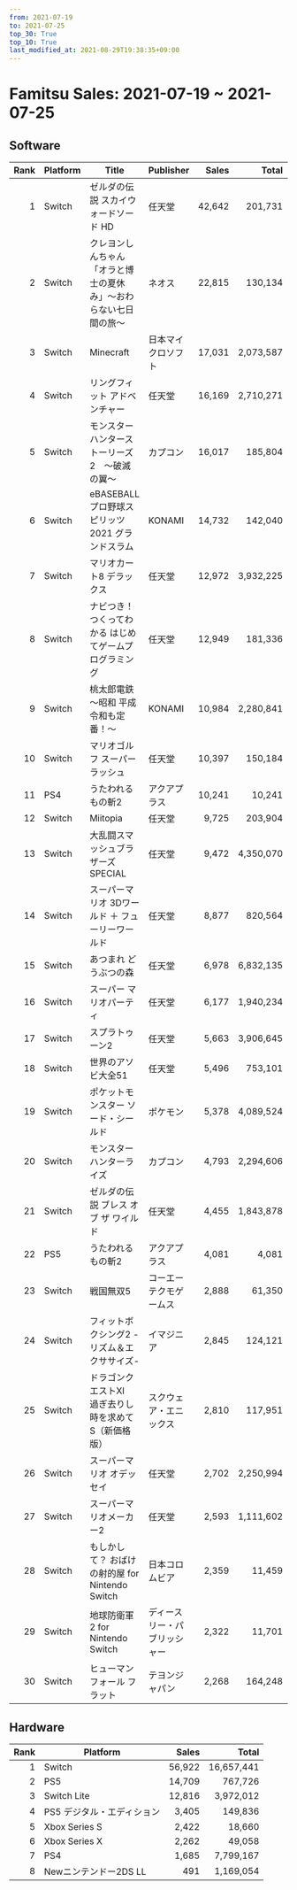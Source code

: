 ```yaml
---
from: 2021-07-19
to: 2021-07-25
top_30: True
top_10: True
last_modified_at: 2021-08-29T19:38:35+09:00
---
```

# Famitsu Sales: 2021-07-19 ~ 2021-07-25
## Software
| Rank | Platform | Title | Publisher | Sales | Total | Rate | New |
| -: | -- | -- | -- | -: | -: | -: | -- |
| 1 | Switch | ゼルダの伝説 スカイウォードソード HD | 任天堂 | 42,642 | 201,731 | 40% |  |
| 2 | Switch | クレヨンしんちゃん「オラと博士の夏休み」〜おわらない七日間の旅〜 | ネオス | 22,815 | 130,134 | 20% |  |
| 3 | Switch | Minecraft | 日本マイクロソフト | 17,031 | 2,073,587 | 20% |  |
| 4 | Switch | リングフィット アドベンチャー | 任天堂 | 16,169 | 2,710,271 | 20% |  |
| 5 | Switch | モンスターハンターストーリーズ2　〜破滅の翼〜 | カプコン | 16,017 | 185,804 | 20% |  |
| 6 | Switch | eBASEBALL プロ野球スピリッツ2021 グランドスラム | KONAMI | 14,732 | 142,040 | 40% |  |
| 7 | Switch | マリオカート8 デラックス | 任天堂 | 12,972 | 3,932,225 | 20% |  |
| 8 | Switch | ナビつき！ つくってわかる はじめてゲームプログラミング | 任天堂 | 12,949 | 181,336 | 20% |  |
| 9 | Switch | 桃太郎電鉄 〜昭和 平成 令和も定番！〜 | KONAMI | 10,984 | 2,280,841 | 20% |  |
| 10 | Switch | マリオゴルフ スーパーラッシュ | 任天堂 | 10,397 | 150,184 | 40% |  |
| 11 | PS4 | うたわれるもの斬2 | アクアプラス | 10,241 | 10,241 | 40% | **New** |
| 12 | Switch | Miitopia | 任天堂 | 9,725 | 203,904 | 20% |  |
| 13 | Switch | 大乱闘スマッシュブラザーズ SPECIAL | 任天堂 | 9,472 | 4,350,070 | 20% |  |
| 14 | Switch | スーパーマリオ 3Dワールド ＋ フューリーワールド | 任天堂 | 8,877 | 820,564 | 20% |  |
| 15 | Switch | あつまれ どうぶつの森 | 任天堂 | 6,978 | 6,832,135 | 20% |  |
| 16 | Switch | スーパー マリオパーティ | 任天堂 | 6,177 | 1,940,234 | 20% |  |
| 17 | Switch | スプラトゥーン2 | 任天堂 | 5,663 | 3,906,645 | 20% |  |
| 18 | Switch | 世界のアソビ大全51 | 任天堂 | 5,496 | 753,101 | 20% |  |
| 19 | Switch | ポケットモンスター ソード・シールド | ポケモン | 5,378 | 4,089,524 | 20% |  |
| 20 | Switch | モンスターハンターライズ | カプコン | 4,793 | 2,294,606 | 20% |  |
| 21 | Switch | ゼルダの伝説 ブレス オブ ザ ワイルド | 任天堂 | 4,455 | 1,843,878 | 20% |  |
| 22 | PS5 | うたわれるもの斬2 | アクアプラス | 4,081 | 4,081 | 40% | **New** |
| 23 | Switch | 戦国無双5 | コーエーテクモゲームス | 2,888 | 61,350 | 40% |  |
| 24 | Switch | フィットボクシング2 -リズム＆エクササイズ- | イマジニア | 2,845 | 124,121 | 20% |  |
| 25 | Switch | ドラゴンクエストXI　過ぎ去りし時を求めて S（新価格版） | スクウェア・エニックス | 2,810 | 117,951 | 20% |  |
| 26 | Switch | スーパーマリオ オデッセイ | 任天堂 | 2,702 | 2,250,994 | 20% |  |
| 27 | Switch | スーパーマリオメーカー2 | 任天堂 | 2,593 | 1,111,602 | 20% |  |
| 28 | Switch | もしかして？ おばけの射的屋 for Nintendo Switch | 日本コロムビア | 2,359 | 11,459 | 40% |  |
| 29 | Switch | 地球防衛軍2 for Nintendo Switch | ディースリー・パブリッシャー | 2,322 | 11,701 | 40% |  |
| 30 | Switch | ヒューマン フォール フラット | テヨンジャパン | 2,268 | 164,248 | 20% |  |

## Hardware
| Rank | Platform | Sales | Total |
| -: | -- | -: | -: |
| 1 | Switch | 56,922 | 16,657,441 |
| 2 | PS5 | 14,709 | 767,726 |
| 3 | Switch Lite | 12,816 | 3,972,012 |
| 4 | PS5 デジタル・エディション | 3,405 | 149,836 |
| 5 | Xbox Series S | 2,422 | 18,660 |
| 6 | Xbox Series X | 2,262 | 49,058 |
| 7 | PS4 | 1,685 | 7,799,167 |
| 8 | Newニンテンドー2DS LL | 491 | 1,169,054 |